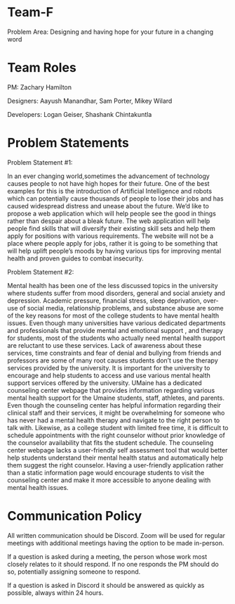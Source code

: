 # Team-F

Problem Area: Designing and having hope for your future in a changing word

# Team Roles

PM: Zachary Hamilton

Designers: Aayush Manandhar, Sam Porter, Mikey Wilard

Developers: Logan Geiser, Shashank Chintakuntla

# Problem Statements

Problem Statement #1:

In an ever changing world,sometimes the advancement of technology causes people to not have high hopes for their future. One of the best examples for this is the introduction of Artificial Intelligence and robots which can potentially cause thousands of people to lose their jobs and has caused widespread distress and unease about the future. 
We’d like to propose a web application which will help people see the good in things rather than despair about a bleak future. The web application will help people find skills that will diversify their existing skill sets and help them apply for positions with various requirements. The website will not be a place where people apply for jobs, rather it is going to be something that will help uplift people’s moods by having various tips for improving mental health and proven guides to combat insecurity.

Problem Statement #2:

Mental health has been one of the less discussed topics in the university where students suffer from mood disorders, general and social anxiety and depression. Academic pressure, financial stress, sleep deprivation, over-use of social media, relationship problems, and substance abuse are some of the key reasons for most of the college students to have mental health issues. Even though many universities have various dedicated departments and professionals that provide mental and emotional support , and therapy for students, most of the students who actually need mental health support are reluctant to use these services. Lack of awareness about these services, time constraints and fear of denial and bullying from friends and professors are some of many root causes students don’t use the therapy services provided by the university. It is important for the university to encourage and help students to access and use various mental health support services offered by the university. 
UMaine has a dedicated counseling center webpage that provides information regarding various mental health support for the Umaine students, staff, athletes, and parents. Even though the counseling center has helpful information regarding their clinical staff and their services, it might be overwhelming for someone who has never had a mental health therapy and navigate to the right person to talk with. Likewise, as a college student with limited free time, it is difficult to schedule appointments with the right counselor without prior knowledge of the counselor availability that fits the student schedule. The counseling center webpage lacks a user-friendly self assessment tool that would better help students understand their mental health status and automatically help them suggest the right counselor. Having a user-friendly application rather than a static information page would encourage students to visit the counseling center and make it more accessible to anyone dealing with mental health issues.


# Communication Policy

All written communication should be Discord. Zoom will be used for regular meetings with additional meetings having the option to be made in-person. 

If a question is asked during a meeting, the person whose work most closely relates to it should respond. If no one responds the PM should do so, potentially assigning someone to respond. 

If a question is asked in Discord it should be answered as quickly as possible, always within 24 hours. 

